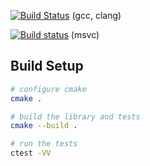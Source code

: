 [![Build Status](https://travis-ci.org/m0tive/cmake-template.svg?branch=master)](https://travis-ci.org/m0tive/cmake-template) (gcc, clang)

[![Build status](https://ci.appveyor.com/api/projects/status/pc9d515sq9kdfb5i?svg=true)](https://ci.appveyor.com/project/m0tive/cmake-template) (msvc)

## Build Setup

``` bash
# configure cmake
cmake .

# build the library and tests
cmake --build .

# run the tests
ctest -VV
```
